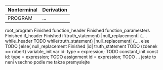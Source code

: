 | Nonterminal | Derivation |
| :---------- | :--------- |
| PROGRAM     | ...        |
root_program Finished
function_header Finished
function_paramesters Finished 
if_header Finished if(truth_statement) |null_replacement| {....
while_header TODO while(truth_statement) |null_replacement| {....
else TODO }else{
null_replacement Finished |id|
truth_statement TODO (zdenek == robert)
variable_init var id: type = expression; TODO
constant_init const id: type = expression; TODO
assignment id = expression; TODO
...
jeste to neni vsechno podle me takze premyslejte

